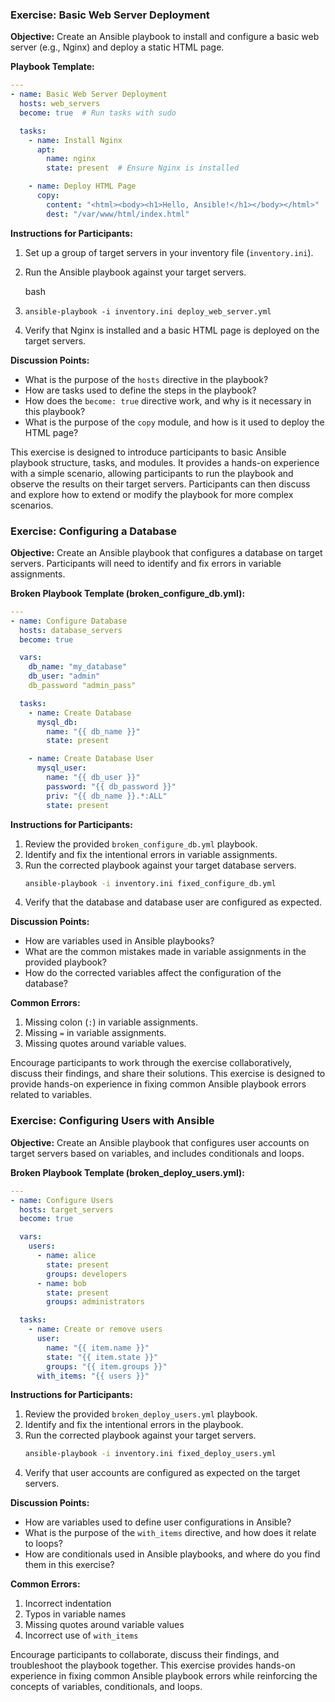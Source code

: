### Exercise: Basic Web Server Deployment

**Objective:** Create an Ansible playbook to install and configure a basic web server (e.g., Nginx) and deploy a static HTML page.

**Playbook Template:**

```yaml
---
- name: Basic Web Server Deployment
  hosts: web_servers
  become: true  # Run tasks with sudo

  tasks:
    - name: Install Nginx
      apt:
        name: nginx
        state: present  # Ensure Nginx is installed

    - name: Deploy HTML Page
      copy:
        content: "<html><body><h1>Hello, Ansible!</h1></body></html>"
        dest: "/var/www/html/index.html"

```
**Instructions for Participants:**

1. Set up a group of target servers in your inventory file (`inventory.ini`).
2. Run the Ansible playbook against your target servers.
    
    bash
    

1. `ansible-playbook -i inventory.ini deploy_web_server.yml`
    
2. Verify that Nginx is installed and a basic HTML page is deployed on the target servers.

**Discussion Points:**

- What is the purpose of the `hosts` directive in the playbook?
- How are tasks used to define the steps in the playbook?
- How does the `become: true` directive work, and why is it necessary in this playbook?
- What is the purpose of the `copy` module, and how is it used to deploy the HTML page?

This exercise is designed to introduce participants to basic Ansible playbook structure, tasks, and modules. It provides a hands-on experience with a simple scenario, allowing participants to run the playbook and observe the results on their target servers. Participants can then discuss and explore how to extend or modify the playbook for more complex scenarios.

### Exercise: Configuring a Database

**Objective:**
Create an Ansible playbook that configures a database on target servers. Participants will need to identify and fix errors in variable assignments.

**Broken Playbook Template (broken_configure_db.yml):**
```yaml
---
- name: Configure Database
  hosts: database_servers
  become: true

  vars:
    db_name: "my_database"
    db_user: "admin"
    db_password "admin_pass"

  tasks:
    - name: Create Database
      mysql_db:
        name: "{{ db_name }}"
        state: present

    - name: Create Database User
      mysql_user:
        name: "{{ db_user }}"
        password: "{{ db_password }}"
        priv: "{{ db_name }}.*:ALL"
        state: present
```

**Instructions for Participants:**
1. Review the provided `broken_configure_db.yml` playbook.
2. Identify and fix the intentional errors in variable assignments.
3. Run the corrected playbook against your target database servers.
   ```bash
   ansible-playbook -i inventory.ini fixed_configure_db.yml
   ```
4. Verify that the database and database user are configured as expected.

**Discussion Points:**
- How are variables used in Ansible playbooks?
- What are the common mistakes made in variable assignments in the provided playbook?
- How do the corrected variables affect the configuration of the database?

**Common Errors:**
1. Missing colon (`:`) in variable assignments.
2. Missing `=` in variable assignments.
3. Missing quotes around variable values.

Encourage participants to work through the exercise collaboratively, discuss their findings, and share their solutions. This exercise is designed to provide hands-on experience in fixing common Ansible playbook errors related to variables.

### Exercise: Configuring Users with Ansible

**Objective:**
Create an Ansible playbook that configures user accounts on target servers based on variables, and includes conditionals and loops.

**Broken Playbook Template (broken_deploy_users.yml):**
```yaml
---
- name: Configure Users
  hosts: target_servers
  become: true

  vars:
    users:
      - name: alice
        state: present
        groups: developers
      - name: bob
        state: present
        groups: administrators

  tasks:
    - name: Create or remove users
      user:
        name: "{{ item.name }}"
        state: "{{ item.state }}"
        groups: "{{ item.groups }}"
      with_items: "{{ users }}"
```

**Instructions for Participants:**
1. Review the provided `broken_deploy_users.yml` playbook.
2. Identify and fix the intentional errors in the playbook.
3. Run the corrected playbook against your target servers.
   ```bash
   ansible-playbook -i inventory.ini fixed_deploy_users.yml
   ```
4. Verify that user accounts are configured as expected on the target servers.

**Discussion Points:**
- How are variables used to define user configurations in Ansible?
- What is the purpose of the `with_items` directive, and how does it relate to loops?
- How are conditionals used in Ansible playbooks, and where do you find them in this exercise?

**Common Errors:**
1. Incorrect indentation
2. Typos in variable names
3. Missing quotes around variable values
4. Incorrect use of `with_items`

Encourage participants to collaborate, discuss their findings, and troubleshoot the playbook together. This exercise provides hands-on experience in fixing common Ansible playbook errors while reinforcing the concepts of variables, conditionals, and loops.
